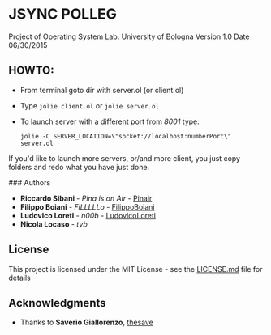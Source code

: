 # JSYNC POLLEG
Project of Operating System Lab. University of Bologna
Version 1.0
Date 06/30/2015

## HOWTO:
  + From terminal goto dir with server.ol (or client.ol)
  + Type ````jolie client.ol```` or ````jolie server.ol````
  + To launch server with a different port from *8001* type:
    
    ````jolie -C SERVER_LOCATION=\"socket://localhost:numberPort\" server.ol````

If you'd like to launch more servers, or/and more client, you just copy folders and redo what you have just done.

### Authors
* **Riccardo Sibani** - *Pina is on Air* - [Pinair](https://github.com/pinair)
* **Filippo Boiani** - *FiLLLLLo* - [FilippoBoiani](https://github.com/filippoboiani)
* **Ludovico Loreti** - *n00b* - [LudovicoLoreti](https://github.com/ludovicoloreti)
* **Nicola Locaso** - *tvb* 

## License

This project is licensed under the MIT License - see the [LICENSE.md](LICENSE.md) file for details

## Acknowledgments

* Thanks to **Saverio Giallorenzo**, [thesave](https://github.com/thesave)
